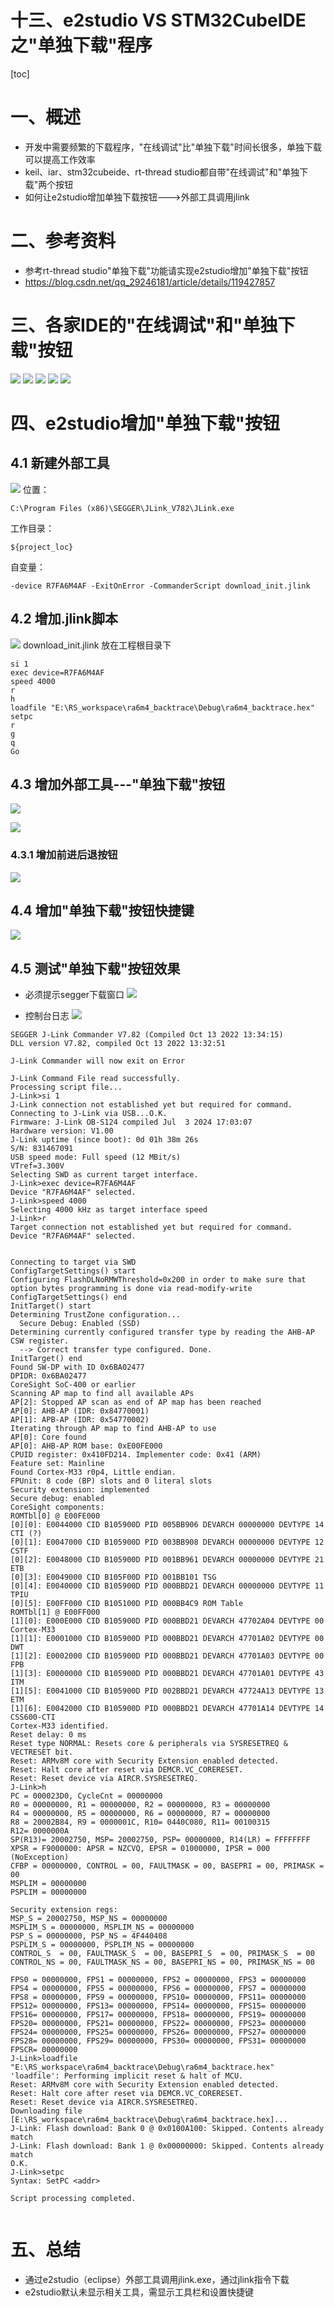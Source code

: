 十三、e2studio VS STM32CubeIDE之"单独下载"程序
===
[toc]

# 一、概述
- 开发中需要频繁的下载程序，"在线调试"比"单独下载"时间长很多，单独下载可以提高工作效率
- keil、iar、stm32cubeide、rt-thread studio都自带"在线调试"和"单独下载"两个按钮
- 如何让e2studio增加单独下载按钮--->外部工具调用jlink

# 二、参考资料
- 参考rt-thread studio"单独下载"功能请实现e2studio增加"单独下载"按钮
- https://blog.csdn.net/qq_29246181/article/details/119427857

# 三、各家IDE的"在线调试"和"单独下载"按钮

![](./images/keil.png)
![](./images/iar.png)
![](./images/stm32cubeide.png)
![](./images/rttstudio.png)
![](./images/e2studio？.png)












# 四、e2studio增加"单独下载"按钮
## 4.1 新建外部工具
![](./images/external%20tools.png)
位置：
```
C:\Program Files (x86)\SEGGER\JLink_V782\JLink.exe
```
工作目录：
```
${project_loc}
```
自变量：
```
-device R7FA6M4AF -ExitOnError -CommanderScript download_init.jlink
```


## 4.2 增加.jlink脚本
![](./images/downloadjlink.png)
download_init.jlink 放在工程根目录下
```
si 1
exec device=R7FA6M4AF
speed 4000
r
h
loadfile "E:\RS_workspace\ra6m4_backtrace\Debug\ra6m4_backtrace.hex" 
setpc 
r
g
q
Go
```

## 4.3 增加外部工具---"单独下载"按钮
![](./images/Customize%20Perspective.png)

![](./images/toolbar%20external.png)
### 4.3.1 增加前进后退按钮
![](./images/toolbar%20back.png)

## 4.4 增加"单独下载"按钮快捷键
![](./images/keybinding.png)


## 4.5 测试"单独下载"按钮效果
- 必须提示segger下载窗口
![](./images/segger%20downloading.png)

- 控制台日志
![](./images/script%20completed.png)
```
SEGGER J-Link Commander V7.82 (Compiled Oct 13 2022 13:34:15)
DLL version V7.82, compiled Oct 13 2022 13:32:51

J-Link Commander will now exit on Error

J-Link Command File read successfully.
Processing script file...
J-Link>si 1
J-Link connection not established yet but required for command.
Connecting to J-Link via USB...O.K.
Firmware: J-Link OB-S124 compiled Jul  3 2024 17:03:07
Hardware version: V1.00
J-Link uptime (since boot): 0d 01h 38m 26s
S/N: 831467091
USB speed mode: Full speed (12 MBit/s)
VTref=3.300V
Selecting SWD as current target interface.
J-Link>exec device=R7FA6M4AF
Device "R7FA6M4AF" selected.
J-Link>speed 4000
Selecting 4000 kHz as target interface speed
J-Link>r
Target connection not established yet but required for command.
Device "R7FA6M4AF" selected.


Connecting to target via SWD
ConfigTargetSettings() start
Configuring FlashDLNoRMWThreshold=0x200 in order to make sure that option bytes programming is done via read-modify-write
ConfigTargetSettings() end
InitTarget() start
Determining TrustZone configuration...
  Secure Debug: Enabled (SSD)
Determining currently configured transfer type by reading the AHB-AP CSW register.
  --> Correct transfer type configured. Done.
InitTarget() end
Found SW-DP with ID 0x6BA02477
DPIDR: 0x6BA02477
CoreSight SoC-400 or earlier
Scanning AP map to find all available APs
AP[2]: Stopped AP scan as end of AP map has been reached
AP[0]: AHB-AP (IDR: 0x84770001)
AP[1]: APB-AP (IDR: 0x54770002)
Iterating through AP map to find AHB-AP to use
AP[0]: Core found
AP[0]: AHB-AP ROM base: 0xE00FE000
CPUID register: 0x410FD214. Implementer code: 0x41 (ARM)
Feature set: Mainline
Found Cortex-M33 r0p4, Little endian.
FPUnit: 8 code (BP) slots and 0 literal slots
Security extension: implemented
Secure debug: enabled
CoreSight components:
ROMTbl[0] @ E00FE000
[0][0]: E0044000 CID B105900D PID 005BB906 DEVARCH 00000000 DEVTYPE 14 CTI (?)
[0][1]: E0047000 CID B105900D PID 003BB908 DEVARCH 00000000 DEVTYPE 12 CSTF
[0][2]: E0048000 CID B105900D PID 001BB961 DEVARCH 00000000 DEVTYPE 21 ETB
[0][3]: E0049000 CID B105F00D PID 001BB101 TSG
[0][4]: E0040000 CID B105900D PID 000BBD21 DEVARCH 00000000 DEVTYPE 11 TPIU
[0][5]: E00FF000 CID B105100D PID 000BB4C9 ROM Table
ROMTbl[1] @ E00FF000
[1][0]: E000E000 CID B105900D PID 000BBD21 DEVARCH 47702A04 DEVTYPE 00 Cortex-M33
[1][1]: E0001000 CID B105900D PID 000BBD21 DEVARCH 47701A02 DEVTYPE 00 DWT
[1][2]: E0002000 CID B105900D PID 000BBD21 DEVARCH 47701A03 DEVTYPE 00 FPB
[1][3]: E0000000 CID B105900D PID 000BBD21 DEVARCH 47701A01 DEVTYPE 43 ITM
[1][5]: E0041000 CID B105900D PID 002BBD21 DEVARCH 47724A13 DEVTYPE 13 ETM
[1][6]: E0042000 CID B105900D PID 000BBD21 DEVARCH 47701A14 DEVTYPE 14 CSS600-CTI
Cortex-M33 identified.
Reset delay: 0 ms
Reset type NORMAL: Resets core & peripherals via SYSRESETREQ & VECTRESET bit.
Reset: ARMv8M core with Security Extension enabled detected.
Reset: Halt core after reset via DEMCR.VC_CORERESET.
Reset: Reset device via AIRCR.SYSRESETREQ.
J-Link>h
PC = 000023D0, CycleCnt = 00000000
R0 = 00000000, R1 = 00000000, R2 = 00000000, R3 = 00000000
R4 = 00000000, R5 = 00000000, R6 = 00000000, R7 = 00000000
R8 = 20002B84, R9 = 0000001C, R10= 0440C080, R11= 00100315
R12= 0000000A
SP(R13)= 20002750, MSP= 20002750, PSP= 00000000, R14(LR) = FFFFFFFF
XPSR = F9000000: APSR = NZCVQ, EPSR = 01000000, IPSR = 000 (NoException)
CFBP = 00000000, CONTROL = 00, FAULTMASK = 00, BASEPRI = 00, PRIMASK = 00
MSPLIM = 00000000
PSPLIM = 00000000

Security extension regs:
MSP_S = 20002750, MSP_NS = 00000000
MSPLIM_S = 00000000, MSPLIM_NS = 00000000
PSP_S = 00000000, PSP_NS = 4F440408
PSPLIM_S = 00000000, PSPLIM_NS = 00000000
CONTROL_S  = 00, FAULTMASK_S  = 00, BASEPRI_S  = 00, PRIMASK_S  = 00
CONTROL_NS = 00, FAULTMASK_NS = 00, BASEPRI_NS = 00, PRIMASK_NS = 00

FPS0 = 00000000, FPS1 = 00000000, FPS2 = 00000000, FPS3 = 00000000
FPS4 = 00000000, FPS5 = 00000000, FPS6 = 00000000, FPS7 = 00000000
FPS8 = 00000000, FPS9 = 00000000, FPS10= 00000000, FPS11= 00000000
FPS12= 00000000, FPS13= 00000000, FPS14= 00000000, FPS15= 00000000
FPS16= 00000000, FPS17= 00000000, FPS18= 00000000, FPS19= 00000000
FPS20= 00000000, FPS21= 00000000, FPS22= 00000000, FPS23= 00000000
FPS24= 00000000, FPS25= 00000000, FPS26= 00000000, FPS27= 00000000
FPS28= 00000000, FPS29= 00000000, FPS30= 00000000, FPS31= 00000000
FPSCR= 00000000
J-Link>loadfile "E:\RS_workspace\ra6m4_backtrace\Debug\ra6m4_backtrace.hex" 
'loadfile': Performing implicit reset & halt of MCU.
Reset: ARMv8M core with Security Extension enabled detected.
Reset: Halt core after reset via DEMCR.VC_CORERESET.
Reset: Reset device via AIRCR.SYSRESETREQ.
Downloading file [E:\RS_workspace\ra6m4_backtrace\Debug\ra6m4_backtrace.hex]...
J-Link: Flash download: Bank 0 @ 0x0100A100: Skipped. Contents already match
J-Link: Flash download: Bank 1 @ 0x00000000: Skipped. Contents already match
O.K.
J-Link>setpc 
Syntax: SetPC <addr>

Script processing completed.


```


# 五、总结
- 通过e2studio（eclipse）外部工具调用jlink.exe，通过jlink指令下载
- e2studio默认未显示相关工具，需显示工具栏和设置快捷键